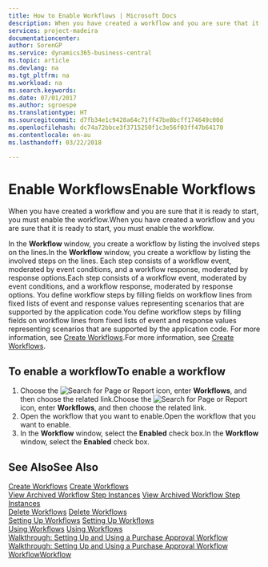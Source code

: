 ```yaml
---
title: How to Enable Workflows | Microsoft Docs
description: When you have created a workflow and you are sure that it is ready to start, you must enable the workflow.
services: project-madeira
documentationcenter: 
author: SorenGP
ms.service: dynamics365-business-central
ms.topic: article
ms.devlang: na
ms.tgt_pltfrm: na
ms.workload: na
ms.search.keywords: 
ms.date: 07/01/2017
ms.author: sgroespe
ms.translationtype: HT
ms.sourcegitcommit: d7fb34e1c9428a64c71ff47be8bcff174649c00d
ms.openlocfilehash: dc74a72bbce3f3715250f1c3e56f03ff47b64170
ms.contentlocale: en-au
ms.lasthandoff: 03/22/2018

---
```

# <a name="enable-workflows"></a><span data-ttu-id="5f4d4-103">Enable Workflows</span><span class="sxs-lookup"><span data-stu-id="5f4d4-103">Enable Workflows</span></span>
<span data-ttu-id="5f4d4-104">When you have created a workflow and you are sure that it is ready to start, you must enable the workflow.</span><span class="sxs-lookup"><span data-stu-id="5f4d4-104">When you have created a workflow and you are sure that it is ready to start, you must enable the workflow.</span></span>  

 <span data-ttu-id="5f4d4-105">In the **Workflow** window, you create a workflow by listing the involved steps on the lines.</span><span class="sxs-lookup"><span data-stu-id="5f4d4-105">In the **Workflow** window, you create a workflow by listing the involved steps on the lines.</span></span> <span data-ttu-id="5f4d4-106">Each step consists of a workflow event, moderated by event conditions, and a workflow response, moderated by response options.</span><span class="sxs-lookup"><span data-stu-id="5f4d4-106">Each step consists of a workflow event, moderated by event conditions, and a workflow response, moderated by response options.</span></span> <span data-ttu-id="5f4d4-107">You define workflow steps by filling fields on workflow lines from fixed lists of event and response values representing scenarios that are supported by the application code.</span><span class="sxs-lookup"><span data-stu-id="5f4d4-107">You define workflow steps by filling fields on workflow lines from fixed lists of event and response values representing scenarios that are supported by the application code.</span></span> <span data-ttu-id="5f4d4-108">For more information, see [Create Workflows](across-how-to-create-workflows.md).</span><span class="sxs-lookup"><span data-stu-id="5f4d4-108">For more information, see [Create Workflows](across-how-to-create-workflows.md).</span></span>  

## <a name="to-enable-a-workflow"></a><span data-ttu-id="5f4d4-109">To enable a workflow</span><span class="sxs-lookup"><span data-stu-id="5f4d4-109">To enable a workflow</span></span>  
1.  <span data-ttu-id="5f4d4-110">Choose the ![Search for Page or Report](media/ui-search/search_small.png "Search for Page or Report icon") icon, enter **Workflows**, and then choose the related link.</span><span class="sxs-lookup"><span data-stu-id="5f4d4-110">Choose the ![Search for Page or Report](media/ui-search/search_small.png "Search for Page or Report icon") icon, enter **Workflows**, and then choose the related link.</span></span>  
2.  <span data-ttu-id="5f4d4-111">Open the workflow that you want to enable.</span><span class="sxs-lookup"><span data-stu-id="5f4d4-111">Open the workflow that you want to enable.</span></span>  
3.  <span data-ttu-id="5f4d4-112">In the **Workflow** window, select the **Enabled** check box.</span><span class="sxs-lookup"><span data-stu-id="5f4d4-112">In the **Workflow** window, select the **Enabled** check box.</span></span>  

## <a name="see-also"></a><span data-ttu-id="5f4d4-113">See Also</span><span class="sxs-lookup"><span data-stu-id="5f4d4-113">See Also</span></span>  
 <span data-ttu-id="5f4d4-114">[Create Workflows](across-how-to-create-workflows.md) </span><span class="sxs-lookup"><span data-stu-id="5f4d4-114">[Create Workflows](across-how-to-create-workflows.md) </span></span>  
 <span data-ttu-id="5f4d4-115">[View Archived Workflow Step Instances](across-how-to-view-archived-workflow-step-instances.md) </span><span class="sxs-lookup"><span data-stu-id="5f4d4-115">[View Archived Workflow Step Instances](across-how-to-view-archived-workflow-step-instances.md) </span></span>  
 <span data-ttu-id="5f4d4-116">[Delete Workflows](across-how-to-delete-workflows.md) </span><span class="sxs-lookup"><span data-stu-id="5f4d4-116">[Delete Workflows](across-how-to-delete-workflows.md) </span></span>  
 <span data-ttu-id="5f4d4-117">[Setting Up Workflows](across-set-up-workflows.md) </span><span class="sxs-lookup"><span data-stu-id="5f4d4-117">[Setting Up Workflows](across-set-up-workflows.md) </span></span>  
 <span data-ttu-id="5f4d4-118">[Using Workflows](across-use-workflows.md) </span><span class="sxs-lookup"><span data-stu-id="5f4d4-118">[Using Workflows](across-use-workflows.md) </span></span>  
 <span data-ttu-id="5f4d4-119">[Walkthrough: Setting Up and Using a Purchase Approval Workflow](walkthrough-setting-up-and-using-a-purchase-approval-workflow.md) </span><span class="sxs-lookup"><span data-stu-id="5f4d4-119">[Walkthrough: Setting Up and Using a Purchase Approval Workflow](walkthrough-setting-up-and-using-a-purchase-approval-workflow.md) </span></span>  
 [<span data-ttu-id="5f4d4-120">Workflow</span><span class="sxs-lookup"><span data-stu-id="5f4d4-120">Workflow</span></span>](across-workflow.md)   

